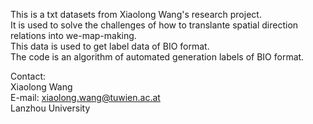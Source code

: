 This is a txt datasets from Xiaolong Wang's research project.  
It is used to solve the challenges of how to translante spatial direction relations into we-map-making.  
This data is used to get label data of BIO format.  
The code is an algorithm of automated generation labels of BIO format.  

Contact:  
Xiaolong Wang  
E-mail: xiaolong.wang@tuwien.ac.at  
Lanzhou University  
